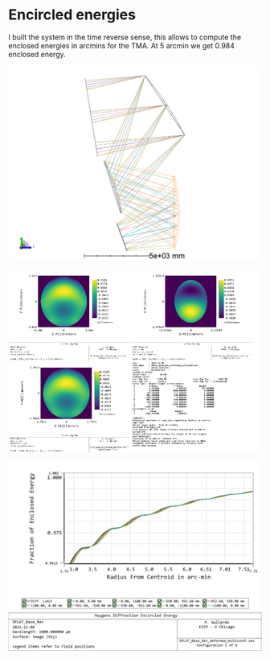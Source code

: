 # Encircled energies

I built the system in the time reverse sense, this allows to compute the
enclosed energies in arcmins for the TMA. At 5 arcmin we get 0.984 enclosed energy.

![](imgs/3DLayout.png)

![](imgs/gravity_sag.png)

![](imgs/DiffractionEncircledEnergy_gravitational.png)
